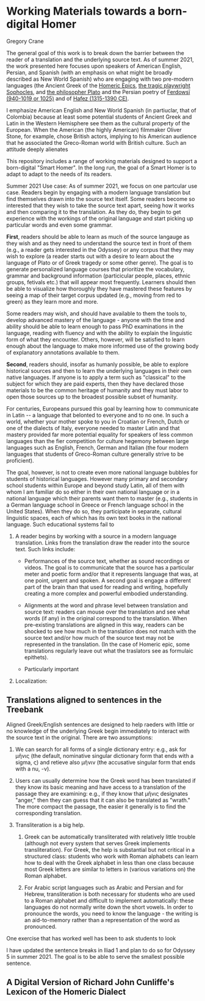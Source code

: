 # Working Materials towards a born-digital Homer
Gregory Crane

The general goal of this work is to break down the barrier between the reader of a translation and the underlying source text. As of summer 2021, the work presented here focuses upon speakers of American English, Persian, and Spanish (with an emphasis on what might be broadly described as New World Spanish) who are engaging with two pre-modern languages (the Ancient Greek of the [Homeric Epics](https://en.wikipedia.org/wiki/Homer), [the tragic playwright Sophocles](https://en.wikipedia.org/wiki/Sophocles), and [the philosopher Plato](https://en.wikipedia.org/wiki/Plato)  and the Persian poetry of [Ferdowsī (940-1019 or 1025)](https://www.iranicaonline.org/articles/ferdowsi-index) and of [Hafez (1315-1390 CE)](https://iranicaonline.org/articles/hafez).

I emphasize American English and New World Spanish (in partiuclar, that of Colombia) because at least some potential students of Ancient Greek and Latin in the Western Hemisphere see them as the cultural property of the European. When the American (the highly American) filmmaker Oliver Stone, for example, chose British actors, implying to his American audience that he associated the Greco-Roman world with British culture. Such an attitude deeply alienates 

This repository includes a range of working materials designed to support a born-digital "Smart Homer". In the long run, the goal of a Smart Homer is to adapt to adapt to the needs of its readers. 

Summer 2021 Use case:
As of summer 2021, we focus on one partcular use case. Readers begin by engaging with a modern language translation but find themselves drawn into the source text itself. Some readers become so interested that they wish to take the source text apart, seeing how it works and then comparing it to the translation. As they do, they begin to get experience with the workings of the original language and start picking up particular words and even some grammar.

**First**, readers should be able to learn as much of the source langauge as they wish and as they need to understand the source text in front of them (e.g., a reader gets interested in the Odyssey) or any corpus that they may wish to explore (a reader starts out with a desire to learn about the language of Plato or of Greek tragedy or some other genre). The goal is to generate personalized language courses that prioritize the vocabulary, grammar and background information (particicular people, places, ethnic groups, fetivals etc.) that will appear most frequently. Learners should then be able to visualize how thoroughly they have mastered these features by seeing a map of their target corpus updated (e.g., moving from red to green) as they learn more and more.

Some readers may wish, and should have  available to them the tools to, develop advanced mastery of the language - anyone with the time and ability should be able to learn enough to pass PhD examinations in the language, reading with fluency and with the ability to explain the linguistic form of what they encounter. Others, however, will be satisfied to learn enough about the language to make more informed use of the growing body of explanatory annotations available to them.

**Second**, readers should, insofar as humanly possible, be able to explore historical sources and then to learn the underlying languages in their own native languages. If anyone is to apply a term such as "classical" to the subject for which they are paid experts, then they have declared those materials to be the common heritage of humanity and they must labor to open those sources up to the broadest possible subset of humanity.

For centuries, Europeans pursued this goal by learning how to communicate in Latin -- a language that belonted to everyone and to no one. In such a world, whether your mother spoke to you in Croatian or French, Dutch or one of the dialects of Italy, everyone needed to master Latin and that mastery provided far more potential equality for speakers of less common languages than the fier competition for culture hegemony between large languages such as English, French, German and Italian (the four modern languages that students of Greco-Roman culture generally strive to be proficient). 

The goal, however, is not to create even more national language bubbles for students of historical languages. However many primary and secondary school students within Europe and beyond study Latin, all of them with whom I am familiar do so either in their own national language or in a national language which their parents want them to master (e.g., students in a German language school in Greece or French language school in the United States). When they do so, they participate in separate, cultural linguistic spaces, each of which has its own text books in the national language. Such educational systems fail to 

1. A reader begins by working with a source in a modern language translation. Links from the translation draw the reader into the source text. Such links include:

    * Performances of the source text, whether as sound recordings or videos. The goal is to communicate that the source has a particular meter and poetic form and/or that it represents language that was, at one point, urgent and spoken. A second goal is engage a different part of the brain than that used for reading and writing, hopefully creating a more complex and powerful embodied understanding.

    * Alignments at the word and phrase level between translation and source text: readers can mouse over the translation and see what words (if any) in the original correspond to the translation. When pre-existing translations are aligned in this way, readers can be shocked to see how much in the translation does not match with the source text and/or how much of the source text may not be represented in the translation. (In the case of Homeric epic, some translations regularly leave out what the traslators see as formulaic epithets).

    * Particularly important 

1. Localization: 

## Translations aligned to sentences in the Treebank

Aligned Greek/English sentences are designed to help raeders with little or no knowledge of the underlying Greek begin immediately to interact with the source text in the original. There are two assumptions:

1. We can search for all forms of a single dictionary entry: e.g., ask for μῆνις (the default, nominative singular dictionary form that ends with a sigma, ς) and retieve also μῆνιν (the accusative singular form that ends with a nu, -ν).

2. Users can usually determine how the Greek word has been translated if they know its basic meaning and have access to a translation of the passage they are examining: e.g., if they know that μῆνις designates "anger," then they can guess that it can also be translated as "wrath." The more compact the passage, the easier it generally is to find the corresponding translation.

3. Transliteration is a big help. 

    1. Greek can be automatically transliterated with relatively little trouble (although not every system that serves Greek implements transliteration). For Greek, the help is substantial but not critical in a structured class: students who work with Roman alphabets can learn how to deal with the Greek alphabet in less than one class because most Greek letters are similar to letters in (various variations on) the Roman alphabet. 

    2. For Arabic script languages such as Arabic and Persian and for Hebrew, transliteration is both necessary for students who are used to a Roman alphabet and difficult to implement automatically: these languages do not normally write down the short vowels. In order to pronounce the words, you need to know the language - the writing is an aid-to-memory rather than a representation of the word as pronounced.

One exercise that has worked well has been to ask students to look 


I have updated the sentence breaks in Iliad 1 and plan to do so for Odyssey 5 in summer 2021. The goal is to be able to serve the smallest possible sentence. 

## 

## A Digital Version of Richard John Cunliffe's Lexicon of the Homeric Dialect
